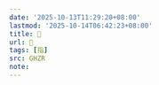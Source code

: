 ```yaml
---
date: '2025-10-13T11:29:20+08:00'
lastmod: '2025-10-14T06:42:23+08:00'
title: 󰡃
url: 󰡃
tags: [指]
src: GHZR
note:
---
```


